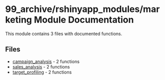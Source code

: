 # 99_archive/rshinyapp_modules/marketing Module Documentation

This module contains 3 files with documented functions.

## Files
- [campaign_analysis](campaign_analysis.md) - 2 functions
- [sales_analysis](sales_analysis.md) - 2 functions
- [target_profiling](target_profiling.md) - 2 functions
